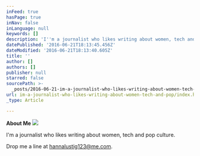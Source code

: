 ```yaml
---
inFeed: true
hasPage: true
inNav: false
inLanguage: null
keywords: []
description: 'I''m a journalist who likes writing about women, tech and pop culture.'
datePublished: '2016-06-21T18:13:45.456Z'
dateModified: '2016-06-21T18:13:40.605Z'
title: ''
author: []
authors: []
publisher: null
starred: false
sourcePath: >-
  _posts/2016-06-21-im-a-journalist-who-likes-writing-about-women-tech-and-pop.md
url: im-a-journalist-who-likes-writing-about-women-tech-and-pop/index.html
_type: Article

---
```

**About Me**
![](https://the-grid-user-content.s3-us-west-2.amazonaws.com/6b535b00-c10c-4e06-944f-78e3d07174b7.jpg)

I'm a journalist who likes writing about women, tech and pop culture.

Drop me a line at hannalustig123@me.com.